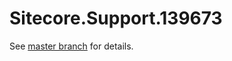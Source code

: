 # Sitecore.Support.139673

See [master branch](https://github.com/sitecoresupport/Sitecore.Support.139673) for details.